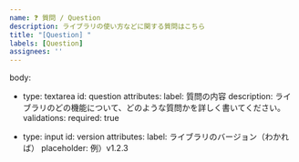 ```yaml
---
name: ❓ 質問 / Question
description: ライブラリの使い方などに関する質問はこちら
title: "[Question] "
labels: [Question]
assignees: ''
---
```


body:
  - type: textarea
    id: question
    attributes:
      label: 質問の内容
      description: ライブラリのどの機能について、どのような質問かを詳しく書いてください。
    validations:
      required: true

  - type: input
    id: version
    attributes:
      label: ライブラリのバージョン（わかれば）
      placeholder: 例）v1.2.3

